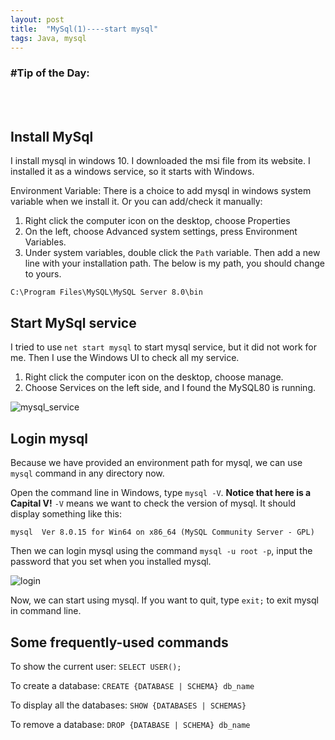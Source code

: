 ```yaml
---
layout: post
title:  "MySql(1)----start mysql"
tags: Java, mysql
---
```

### \#Tip of the Day: 

<br/><br/>

## Install MySql

I install mysql in windows 10. I downloaded the msi file from its website. I installed it as 
a windows service, so it starts with Windows. 

Environment Variable: There is a choice to add mysql in windows system variable when we install
it. Or you can add/check it manually: 

1. Right click the computer icon on the desktop, choose Properties 
2. On the left, choose Advanced system settings, press Environment Variables.
3. Under system variables, double click the `Path` variable. Then add a new line 
with your installation path. The below is my path, you should change to yours.

```
C:\Program Files\MySQL\MySQL Server 8.0\bin
```

## Start MySql service

I tried to use `net start mysql` to start mysql service, but it did not 
work for me. Then I use the Windows UI to check all my service. 

1. Right click the computer icon on the desktop, choose manage.
2. Choose Services on the left side, and I found the MySQL80 is running.

![mysql_service]({{site.baseurl}}/assets/images/mysqlservice.png)

## Login mysql

Because we have provided an environment path for mysql, we can use `mysql` command in any 
directory now. 

Open the command line in Windows, type `mysql -V`. **Notice that here is a Capital V!**
`-V` means we want to check the version of mysql. It should display something like this:

```
mysql  Ver 8.0.15 for Win64 on x86_64 (MySQL Community Server - GPL)
```

Then we can login mysql using the command `mysql -u root -p`, input the password that you
set when you installed mysql. 

![login]({{site.baseurl}}/assets/images/login.png)

Now, we can start using mysql. If you want to quit, type `exit;` to exit mysql in command line.

## Some frequently-used commands

To show the current user: `SELECT USER();`

To create a database: `CREATE {DATABASE | SCHEMA} db_name`

To display all the databases: `SHOW {DATABASES | SCHEMAS}`

To remove a database: `DROP {DATABASE | SCHEMA} db_name`


